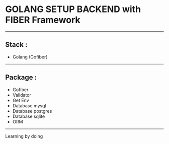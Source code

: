 # GOLANG SETUP BACKEND with FIBER Framework

---

## Stack :

- Golang (Gofiber)

---

## Package :

- Gofiber
- Validator
- Get Env
- Database mysql
- Database postgres
- Database sqlite
- ORM

---

Learning by doing
